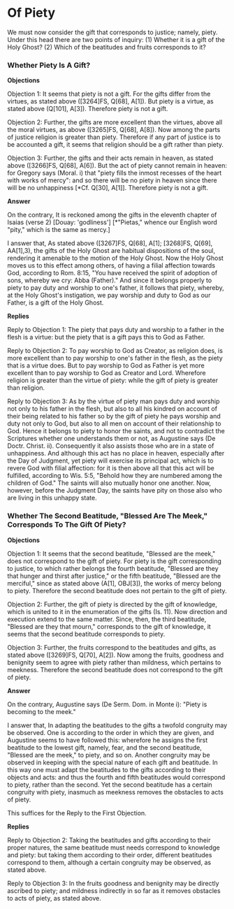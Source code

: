 # Of Piety

We must now consider the gift that corresponds to justice; namely, piety. Under this head there are two points of inquiry:
(1) Whether it is a gift of the Holy Ghost?
(2) Which of the beatitudes and fruits corresponds to it?
### Whether Piety Is A Gift?

**Objections**

Objection 1: It seems that piety is not a gift. For the gifts differ from the virtues, as stated above ([3264]FS, Q[68], A[1]). But piety is a virtue, as stated above (Q[101], A[3]). Therefore piety is not a gift.

Objection 2: Further, the gifts are more excellent than the virtues, above all the moral virtues, as above ([3265]FS, Q[68], A[8]). Now among the parts of justice religion is greater than piety. Therefore if any part of justice is to be accounted a gift, it seems that religion should be a gift rather than piety.

Objection 3: Further, the gifts and their acts remain in heaven, as stated above ([3266]FS, Q[68], A[6]). But the act of piety cannot remain in heaven: for Gregory says (Moral. i) that "piety fills the inmost recesses of the heart with works of mercy": and so there will be no piety in heaven since there will be no unhappiness [*Cf. Q[30], A[1]]. Therefore piety is not a gift.

**Answer**

On the contrary, It is reckoned among the gifts in the eleventh chapter of Isaias (verse 2) [Douay: 'godliness'] [*"Pietas," whence our English word "pity," which is the same as mercy.]

I answer that, As stated above ([3267]FS, Q[68], A[1]; [3268]FS, Q[69], AA[1],3), the gifts of the Holy Ghost are habitual dispositions of the soul, rendering it amenable to the motion of the Holy Ghost. Now the Holy Ghost moves us to this effect among others, of having a filial affection towards God, according to Rom. 8:15, "You have received the spirit of adoption of sons, whereby we cry: Abba (Father)." And since it belongs properly to piety to pay duty and worship to one's father, it follows that piety, whereby, at the Holy Ghost's instigation, we pay worship and duty to God as our Father, is a gift of the Holy Ghost.

**Replies**

Reply to Objection 1: The piety that pays duty and worship to a father in the flesh is a virtue: but the piety that is a gift pays this to God as Father.

Reply to Objection 2: To pay worship to God as Creator, as religion does, is more excellent than to pay worship to one's father in the flesh, as the piety that is a virtue does. But to pay worship to God as Father is yet more excellent than to pay worship to God as Creator and Lord. Wherefore religion is greater than the virtue of piety: while the gift of piety is greater than religion.

Reply to Objection 3: As by the virtue of piety man pays duty and worship not only to his father in the flesh, but also to all his kindred on account of their being related to his father so by the gift of piety he pays worship and duty not only to God, but also to all men on account of their relationship to God. Hence it belongs to piety to honor the saints, and not to contradict the Scriptures whether one understands them or not, as Augustine says (De Doctr. Christ. ii). Consequently it also assists those who are in a state of unhappiness. And although this act has no place in heaven, especially after the Day of Judgment, yet piety will exercise its principal act, which is to revere God with filial affection: for it is then above all that this act will be fulfilled, according to Wis. 5:5, "Behold how they are numbered among the children of God." The saints will also mutually honor one another. Now, however, before the Judgment Day, the saints have pity on those also who are living in this unhappy state.
### Whether The Second Beatitude, "Blessed Are The Meek," Corresponds To The Gift Of Piety?

**Objections**

Objection 1: It seems that the second beatitude, "Blessed are the meek," does not correspond to the gift of piety. For piety is the gift corresponding to justice, to which rather belongs the fourth beatitude, "Blessed are they that hunger and thirst after justice," or the fifth beatitude, "Blessed are the merciful," since as stated above (A[1], OBJ[3]), the works of mercy belong to piety. Therefore the second beatitude does not pertain to the gift of piety.

Objection 2: Further, the gift of piety is directed by the gift of knowledge, which is united to it in the enumeration of the gifts (Is. 11). Now direction and execution extend to the same matter. Since, then, the third beatitude, "Blessed are they that mourn," corresponds to the gift of knowledge, it seems that the second beatitude corresponds to piety.

Objection 3: Further, the fruits correspond to the beatitudes and gifts, as stated above ([3269]FS, Q[70], A[2]). Now among the fruits, goodness and benignity seem to agree with piety rather than mildness, which pertains to meekness. Therefore the second beatitude does not correspond to the gift of piety.

**Answer**

On the contrary, Augustine says (De Serm. Dom. in Monte i): "Piety is becoming to the meek."

I answer that, In adapting the beatitudes to the gifts a twofold congruity may be observed. One is according to the order in which they are given, and Augustine seems to have followed this: wherefore he assigns the first beatitude to the lowest gift, namely, fear, and the second beatitude, "Blessed are the meek," to piety, and so on. Another congruity may be observed in keeping with the special nature of each gift and beatitude. In this way one must adapt the beatitudes to the gifts according to their objects and acts: and thus the fourth and fifth beatitudes would correspond to piety, rather than the second. Yet the second beatitude has a certain congruity with piety, inasmuch as meekness removes the obstacles to acts of piety.

This suffices for the Reply to the First Objection.

**Replies**

Reply to Objection 2: Taking the beatitudes and gifts according to their proper natures, the same beatitude must needs correspond to knowledge and piety: but taking them according to their order, different beatitudes correspond to them, although a certain congruity may be observed, as stated above.

Reply to Objection 3: In the fruits goodness and benignity may be directly ascribed to piety; and mildness indirectly in so far as it removes obstacles to acts of piety, as stated above.
